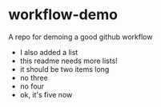 # workflow-demo
A repo for demoing a good github workflow

- I also added a list
- this readme needs more lists!
- it should be two items long
- no three
- no four
- ok, it's five now

